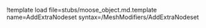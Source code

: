 !template load file=stubs/moose_object.md.template name=AddExtraNodeset syntax=/MeshModifiers/AddExtraNodeset